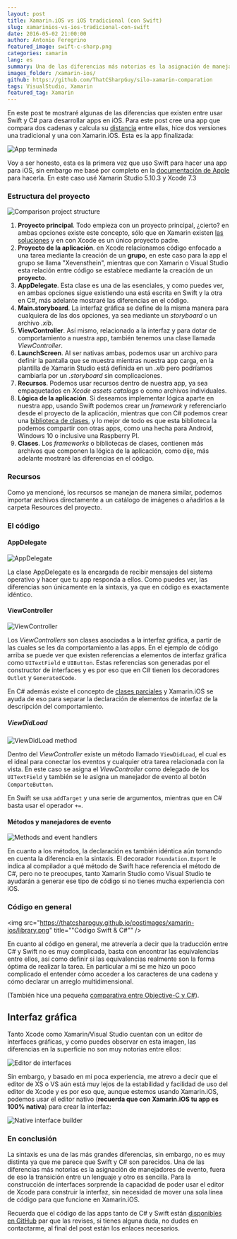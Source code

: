 ```yaml
---
layout: post
title: Xamarin.iOS vs iOS tradicional (con Swift)
slug: xamarinios-vs-ios-tradicional-con-swift
date: 2016-05-02 21:00:00
author: Antonio Feregrino
featured_image: swift-c-sharp.png
categories: xamarin
lang: es
summary: Una de las diferencias más notorias es la asignación de manejadores de evento, fuera de eso la transición entre un lenguaje y otro es sencilla.
images_folder: /xamarin-ios/
github: https://github.com/ThatCSharpGuy/silo-xamarin-comparation
tags: VisualStudio, Xamarin
featured_tag: Xamarin
---
```


En este post te mostraré algunas de las diferencias que existen entre usar Swift y C# para desarrollar apps en iOS. Para este post cree una app que compara dos cadenas y calcula su <a href="https://es.wikipedia.org/wiki/Distancia_de_Levenshtein" target="_blank" rel="nofollow">distancia</a> entre ellas, hice dos versiones una tradicional y una con Xamarin.iOS. Esta es la app finalizada:
 
<img src="https://thatcsharpguy.github.io/postimages/xamarin-ios/app.gif" title="App terminada" />
 
Voy a ser honesto, esta es la primera vez que uso Swift para hacer una app para iOS, sin embargo me basé por completo en la <a href="https://developer.apple.com/library/ios/referencelibrary/GettingStarted/DevelopiOSAppsSwift/index.html?utm_source=statuscode&utm_medium=email" target="_blank" rel="nofollow">documentación de Apple</a> para hacerla. En este caso usé Xamarin Studio 5.10.3 y Xcode 7.3

### Estructura del proyecto
<img src="https://thatcsharpguy.github.io/postimages/xamarin-ios/structure-comp.png" title="Comparison project structure" />

<ol>
	<li><b>Proyecto principal</b>. Todo empieza con un proyecto principal, ¿cierto? en ambas opciones existe este concepto, sólo que en Xamarin existen <a href="../organizacion-codigo-visual-studio">las soluciones</a> y en con Xcode es un único proyecto padre.</li>
   	<li><b>Proyecto de la aplicación</b>. en Xcode relacionamos código enfocado a una tarea mediante la creación de un <b>grupo</b>, en este caso para la app el grupo se llama "Xevensthein", mientras que con Xamarin o Visual Studio esta relación entre código se establece mediante la creación de un <b>proyecto</b>.</li>
  	<li><b>AppDelegate</b>. Esta clase es una de las esenciales, y como puedes ver, en ambas opciones sigue existiendo una está escrita en Swift y la otra en C#, más adelante mostraré las diferencias en el código.</li>
   	<li><b>Main.storyboard</b>. La interfaz gráfica se define de la misma manera para cualquiera de las dos opciones, ya sea mediante un <i>storyboard</i> o un archivo <i>.xib</i>.</li>
   	<li><b>ViewController</b>. Así mismo, relacionado a la interfaz y para dotar de comportamiento a nuestra app, también tenemos una clase llamada <i>ViewController</i>.</li>
   	<li><b>LaunchScreen</b>. Al ser nativas ambas, podemos usar un archivo para definir la pantalla que se muestra mientras nuestra app carga, en la plantilla de Xamarin Studio está definida en un <i>.xib</i> pero podríamos cambiarla por un <i>.storyboard</i> sin complicaciones.</li>  
	<li><b>Recursos</b>. Podemos usar recursos dentro de nuestra app, ya sea empaquetados en <i>Xcode assets catalogs</i> o como archivos individuales.</li>
	<li><b>Lógica de la aplicación</b>. Si deseamos implementar lógica aparte en nuestra app, usando Swift podemos crear un <i>framework</i> y referenciarlo desde el proyecto de la aplicación, mientras que con C# podemos crear una <a href="../que-son-portable-class-library">biblioteca de clases</a>, y lo mejor de todo es que esta biblioteca la podemos compartir con otras apps, como una hecha para Android, Windows 10 o inclusive una Raspberry PI.</li>
	<li><b>Clases</b>. Los <i>frameworks</i> o bibliotecas de clases, contienen más archivos que componen la lógica de la aplicación, como dije, más adelante mostraré las diferencias en el código.</li>
</ol>

### Recursos
Como ya mencioné, los recursos se manejan de manera similar, podemos importar archivos directamente a un catálogo de imágenes o añadirlos a la carpeta Resources del proyecto.

### El código

#### AppDelegate

<img src="https://thatcsharpguy.github.io/postimages/xamarin-ios/appdelegate.png" title="AppDelegate" />

La clase AppDelegate es la encargada de recibir mensajes del sistema operativo y hacer que tu app responda a ellos. Como puedes ver, las diferencias son únicamente en la sintaxis, ya que en código es exactamente idéntico.

#### ViewController

<img src="https://thatcsharpguy.github.io/postimages/xamarin-ios/outlets.png" title="ViewController" />

Los *ViewControllers* son clases asociadas a la interfaz gráfica, a partir de las cuales se les da comportamiento a las apps. En el ejemplo de código arriba se puede ver que existen referencias a elementos de interfaz gráfica como `UITextField` e `UIButton`. Estas referencias son generadas por el constructor de interfaces y es por eso que en C# tienen los decoradores `Outlet` y `GeneratedCode`.  

En C# además existe el concepto de <a href="https://msdn.microsoft.com/es-MX/library/wa80x488.aspx?f=255&MSPPError=-2147217396" target="_blank" rel="nofollow">clases parciales</a> y Xamarin.iOS se ayuda  de eso para separar la declaración de elementos de interfaz de la descripción del comportamiento.

##### ViewDidLoad

<img src="https://thatcsharpguy.github.io/postimages/xamarin-ios/view-didload.png" title="ViewDidLoad method" />

Dentro del *ViewController* existe un método llamado `ViewDidLoad`, el cual es el ideal para conectar los eventos y cualquier otra tarea relacionada con la vista. En este caso se asigna el *ViewController* como delegado de los `UITextField` y también se le asigna un manejador de evento al botón `ComparteButton`. 

En Swift se usa `addTarget` y una serie de argumentos, mientras que en C# basta usar el operador `+=`.

#### Métodos y manejadores de evento

<img src="https://thatcsharpguy.github.io/postimages/xamarin-ios/event-handlers.png" title="Methods and event handlers" />

En cuanto a los métodos, la declaración es también idéntica aún tomando en cuenta la diferencia en la sintaxis. El decorador `Foundation.Export` le indica al compilador a qué método de Swift hace referencia el método de C#, pero no te preocupes, tanto Xamarin Studio como Visual Studio te ayudarán a generar ese tipo de código si no tienes mucha experiencia con iOS.

### Código en general

<img src="https://thatcsharpguy.github.io/postimages/xamarin-ios/library.png" title=""Código Swift & C#"" />

En cuanto al código en general, me atrevería a decir que la traducción entre C# y Swift no es muy complicada, basta con encontrar las equivalencias entre ellos, así como definir si las equivalencias realmente son la forma óptima de realizar la tarea. En particular a mí se me hizo un poco complicado el entender cómo acceder a los caracteres de una cadena y cómo declarar un arreglo multidimensional.

(También hice una pequeña <a href="../c-sharp-obj-c">comparativa entre Objective-C y C#</a>). 

## Interfaz gráfica

Tanto Xcode como Xamarin/Visual Studio cuentan con un editor de interfaces gráficas, y como puedes observar en esta imagen, las diferencias en la superficie no son muy notorias entre ellos:

<img src="https://thatcsharpguy.github.io/postimages/xamarin-ios/editor-diff.png" title="Editor de interfaces" />

Sin embargo, y basado en mi poca experiencia, me atrevo a decir que el editor de XS o VS aún está muy lejos de la estabilidad y facilidad de uso del editor de Xcode y es por eso que, aunque estemos usando Xamarin.iOS, podemos usar el editor nativo (**recuerda que con Xamarin.iOS tu app es 100% nativa**) para crear la interfaz:

<img src="https://thatcsharpguy.github.io/postimages/xamarin-ios/interface-builder.png" title="Native interface builder" />

### En conclusión

La sintaxis es una de las más grandes diferencias, sin embargo, no es muy distinta ya que me parece que Swift y C# son parecidos. Una de las diferencias más notorias es la asignación de manejadores de evento, fuera de eso la transición entre un lenguaje y otro es sencilla. Para la construcción de interfaces sorprende la capacidad de poder usar el editor de Xcode para construir la interfaz, sin necesidad de mover una sola línea de código para que funcione en Xamarin.iOS.

Recuerda que el código de las apps tanto de C# y Swift están <a href="https://github.com/ThatCSharpGuy/silo-xamarin-comparation" target="_blank" rel="nofollow">disponibles en GitHub</a> par que las revises, si tienes alguna duda, no dudes en contactarme, al final del post están los enlaces necesarios.

